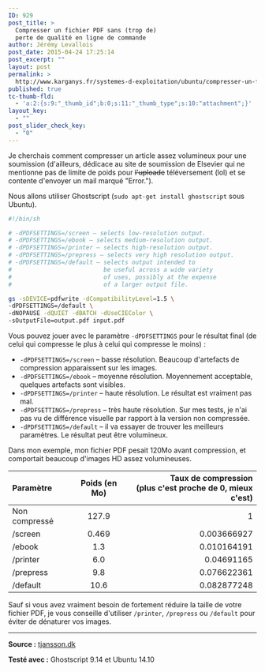 ```yaml
---
ID: 929
post_title: >
  Compresser un fichier PDF sans (trop de)
  perte de qualité en ligne de commande
author: Jérémy Levallois
post_date: 2015-04-24 17:25:14
post_excerpt: ""
layout: post
permalink: >
  http://www.karganys.fr/systemes-d-exploitation/ubuntu/compresser-un-fichier-pdf-sans-trop-de-perte-de-qualite-en-ligne-de-commande/
published: true
tc-thumb-fld:
  - 'a:2:{s:9:"_thumb_id";b:0;s:11:"_thumb_type";s:10:"attachment";}'
layout_key:
  - ""
post_slider_check_key:
  - "0"
---
```

Je cherchais comment compresser un article assez volumineux pour une soumission (d'ailleurs, dédicace au site de soumission de Elsevier qui ne mentionne pas de limite de poids pour <del datetime="2015-04-24T12:19:32+00:00">l'uploade</del> téléversement (lol) et se contente d'envoyer un mail marqué "Error.").

Nous allons utiliser Ghostscript (`sudo apt-get install ghostscript` sous Ubuntu).

```sh
#!/bin/sh

# -dPDFSETTINGS=/screen – selects low-resolution output.
# -dPDFSETTINGS=/ebook – selects medium-resolution output.
# -dPDFSETTINGS=/printer – selects high-resolution output.
# -dPDFSETTINGS=/prepress – selects very high resolution output.
# -dPDFSETTINGS=/default – selects output intended to
#                          be useful across a wide variety
#                          of uses, possibly at the expense
#                          of a larger output file.

gs -sDEVICE=pdfwrite -dCompatibilityLevel=1.5 \
-dPDFSETTINGS=/default \
-dNOPAUSE -dQUIET -dBATCH -dUseCIEColor \
-sOutputFile=output.pdf input.pdf
```

Vous pouvez jouer avec le paramètre `-dPDFSETTINGS` pour le résultat final (de celui qui compresse le plus à celui qui compresse le moins) :

- `-dPDFSETTINGS=/screen` – basse résolution. Beaucoup d'artefacts de compression apparaissent sur les images.
- `-dPDFSETTINGS=/ebook` – moyenne résolution. Moyennement acceptable, quelques artefacts sont visibles.
- `-dPDFSETTINGS=/printer` – haute résolution. Le résultat est vraiment pas mal.
- `-dPDFSETTINGS=/prepress` – très haute résolution. Sur mes tests, je n'ai pas vu de différence visuelle par rapport à la version non compressée.
- `-dPDFSETTINGS=/default` – il va essayer de trouver les meilleurs paramètres. Le résultat peut être volumineux.

Dans mon exemple, mon fichier PDF pesait 120Mo avant compression, et comportait beaucoup d'images HD assez volumineuses.

| Paramètre  | Poids (en Mo)  | Taux de compression <br/>(plus c'est proche de 0, mieux c'est) |
| :------------ |:-----:| -----------:|
| Non compressé | 127.9 | 1           |
| /screen       | 0.469 | 0.003666927 |
| /ebook        | 1.3   | 0.010164191 |
| /printer      | 6.0   | 0.04691165  |
| /prepress     | 9.8   | 0.076622361 |
| /default      | 10.6  | 0.082877248 |

Sauf si vous avez vraiment besoin de fortement réduire la taille de votre fichier PDF, je vous conseille d'utiliser `/printer`, `/prepress` ou `/default` pour éviter de dénaturer vos images.

---
**Source :** [tjansson.dk](http://www.tjansson.dk/2012/04/compressing-pdfs-using-ghostscript-under-linux/)

**Testé avec :** Ghostscript 9.14 et Ubuntu 14.10
